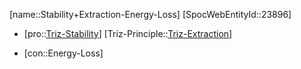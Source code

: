 ﻿---
type: TrizContradiction
aliases:
- Stability+Extraction-Energy-Loss
license: CC BY-SA 4.0
copyright: https://github.com/SpocWeb
IsDeleted: false
IsReadOnly: false
Confidential: public
tags: 
- Triz/Contradiction
---
[name::Stability+Extraction-Energy-Loss]
[SpocWebEntityId::23896]
+ [pro::[Triz-Stability](tech/Triz/Parameter/Triz-Stability.md)]
[Triz-Principle::[Triz-Extraction](tech/Triz/Principle/Triz-Extraction.md)]
- [con::Energy-Loss]

